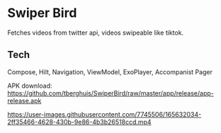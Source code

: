 # Swiper Bird

Fetches videos from twitter api, videos swipeable like tiktok.

## Tech
Compose, Hilt, Navigation, ViewModel, ExoPlayer, Accompanist Pager

APK download: https://github.com/tberghuis/SwiperBird/raw/master/app/release/app-release.apk

https://user-images.githubusercontent.com/7745506/165632034-2ff35466-4628-430b-9e86-4b3b26518ccd.mp4

